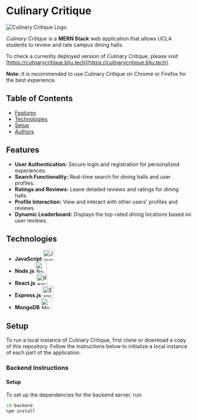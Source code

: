 # Culinary Critique

![Culinary Critique Logo](./frontend/src/files/culinary-critique-logo.svg)

_Culinary Critique_ is a **MERN Stack** web application that allows UCLA students to review and rate campus dining halls.

To check a currently deployed version of Culinary Critique, please visit [https://culinarycritique.bliu.tech](https://culinarycritique.bliu.tech).

**Note:** It is recommended to use Culinary Critique on Chrome or Firefox for the best experience.

## Table of Contents
- [Features](#features)
- [Technologies](#technologies)
- [Setup](#setup)
- [Authors](#authors)

## Features

- **User Authentication:** Secure login and registration for personalized experiences.
- **Search Functionality:** Real-time search for dining halls and user profiles.
- **Ratings and Reviews:** Leave detailed reviews and ratings for dining halls.
- **Profile Interaction:** View and interact with other users' profiles and reviews.
- **Dynamic Leaderboard:** Displays the top-rated dining locations based on user reviews.

## Technologies
 - **JavaScript** <img src="https://seeklogo.com/images/J/javascript-logo-8892AEFCAC-seeklogo.com.png" alt="JavaScript" width="30px">
 - **Node.js** <img src="https://seeklogo.com/images/N/nodejs-logo-FBE122E377-seeklogo.com.png" alt="Node.js" width="30px">
 - **React.js** <img src="https://cdn4.iconfinder.com/data/icons/logos-3/600/React.js_logo-512.png" alt="React.js" width="30px">
 - **Express.js** <img src="https://www.sohamkamani.com/static/65137ed3c844d05124dcfdab28263c21/38cea/express-routing-logo.png" alt="Express.js" height="30px">
 - **MongoDB** <img src="https://upload.wikimedia.org/wikipedia/commons/thumb/e/eb/MongoDB_Logo.png/1598px-MongoDB_Logo.png?20180423174357" alt="MongoDB" height="30px">

## Setup

To run a local instance of Culinary Critique, first clone or download a copy of this repository. Follow the instructions below to initialize a local instance of each part of the application.

### Backend Instructions
#### Setup
To set up the dependencies for the backend server, run:
```bash
cd backend
npm install
